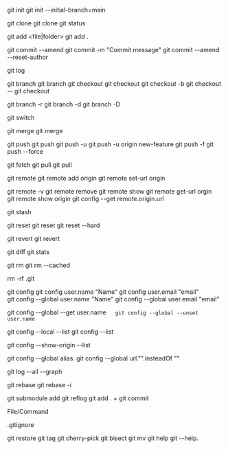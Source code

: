 git init
git init --initial-branch=main

git clone <repository-url>
git clone <url> <folder>
git status

git add <file\|folder>
git add .

git commit --amend
git commit -m "Commit message"
git commit --amend --reset-author

git log

git branch
git branch <branch-name>
git checkout <branch-name>
git checkout <commit-hash>
git checkout -b <branch>
git checkout -- <file>
git checkout <branch> <file>

git branch -r
git branch -d <branch-name>
git branch -D <branch>

git switch <branch-name>

git merge
git merge <branch-name>

git push
git push <remote> <branch>
git push -u <remote> <branch>
git push -u origin new-feature
git push -f
git push --force

git fetch
git pull
git pull <remote> <branch>

git remote
git remote add origin <repository-url>
git remote set-url origin <url>

git remote -v
git remote remove <name>
git remote show
git remote get-url orgin  
git remote show origin
git config --get remote.origin.url

git stash

git reset
git reset <file>
git reset --hard <commit-hash>

git revert
git revert <commit-hash>

git diff
git stats

git rm
git rm --cached <file>

rm -rf .git

git config
git config user.name "Name"
git config user.email "email"  
git config --global user.name "Name"
git config --global user.email "email"

git config --global --get user.name`  
git config --global --unset user.name`

git config --local --list
git config --list

git config --show-origin --list

git config --global alias.<shortcut> <command>
git config --global url."<new-url>".insteadOf "<old-url>"

git log --all --graph

git rebase
git rebase -i

git submodule add <url>
git reflog
git add . + git commit

File/Command

.gitignore

git restore
git tag
git cherry-pick
git bisect
git mv
git help
git <command> --help.
